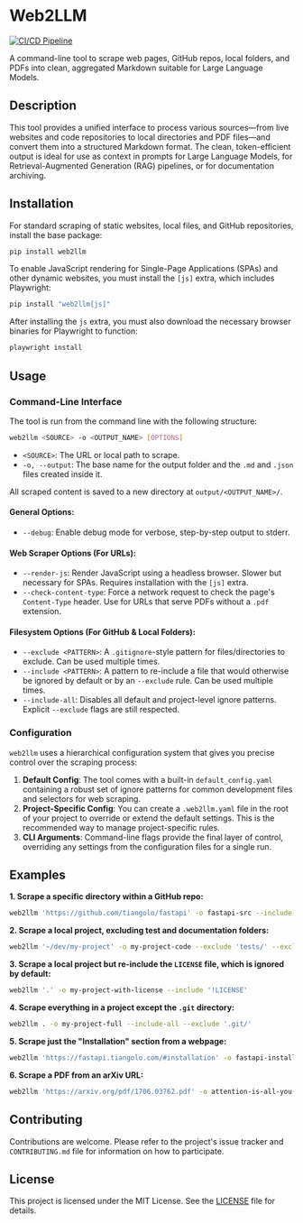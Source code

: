 # Web2LLM

[![CI/CD Pipeline](https://github.com/herruzo99/web2llm/actions/workflows/ci.yml/badge.svg)](https://github.com/herruzo99/web2llm/actions/workflows/ci.yml)

A command-line tool to scrape web pages, GitHub repos, local folders, and PDFs into clean, aggregated Markdown suitable for Large Language Models.

## Description

This tool provides a unified interface to process various sources—from live websites and code repositories to local directories and PDF files—and convert them into a structured Markdown format. The clean, token-efficient output is ideal for use as context in prompts for Large Language Models, for Retrieval-Augmented Generation (RAG) pipelines, or for documentation archiving.

## Installation

For standard scraping of static websites, local files, and GitHub repositories, install the base package:
```bash
pip install web2llm
```
To enable JavaScript rendering for Single-Page Applications (SPAs) and other dynamic websites, you must install the `[js]` extra, which includes Playwright:
```bash
pip install "web2llm[js]"
```
After installing the `js` extra, you must also download the necessary browser binaries for Playwright to function:
```bash
playwright install
```
## Usage

### Command-Line Interface

The tool is run from the command line with the following structure:

```bash
web2llm <SOURCE> -o <OUTPUT_NAME> [OPTIONS]
```
-   `<SOURCE>`: The URL or local path to scrape.
-   `-o, --output`: The base name for the output folder and the `.md` and `.json` files created inside it.

All scraped content is saved to a new directory at `output/<OUTPUT_NAME>/`.

#### General Options:
- `--debug`: Enable debug mode for verbose, step-by-step output to stderr.

#### Web Scraper Options (For URLs):
- `--render-js`: Render JavaScript using a headless browser. Slower but necessary for SPAs. Requires installation with the `[js]` extra.
- `--check-content-type`: Force a network request to check the page's `Content-Type` header. Use for URLs that serve PDFs without a `.pdf` extension.

#### Filesystem Options (For GitHub & Local Folders):
-   `--exclude <PATTERN>`: A `.gitignore`-style pattern for files/directories to exclude. Can be used multiple times.
-   `--include <PATTERN>`: A pattern to re-include a file that would otherwise be ignored by default or by an `--exclude` rule. Can be used multiple times.
-   `--include-all`: Disables all default and project-level ignore patterns. Explicit `--exclude` flags are still respected.

### Configuration

`web2llm` uses a hierarchical configuration system that gives you precise control over the scraping process:

1.  **Default Config**: The tool comes with a built-in `default_config.yaml` containing a robust set of ignore patterns for common development files and selectors for web scraping.
2.  **Project-Specific Config**: You can create a `.web2llm.yaml` file in the root of your project to override or extend the default settings. This is the recommended way to manage project-specific rules.
3.  **CLI Arguments**: Command-line flags provide the final layer of control, overriding any settings from the configuration files for a single run.

## Examples

**1. Scrape a specific directory within a GitHub repo:**
```bash
web2llm 'https://github.com/tiangolo/fastapi' -o fastapi-src --include 'fastapi/'
```

**2. Scrape a local project, excluding test and documentation folders:**
```bash
web2llm '~/dev/my-project' -o my-project-code --exclude 'tests/' --exclude 'docs/'
```

**3. Scrape a local project but re-include the `LICENSE` file, which is ignored by default:**
```bash
web2llm '.' -o my-project-with-license --include '!LICENSE'
```

**4. Scrape everything in a project except the `.git` directory:**
```bash
web2llm . -o my-project-full --include-all --exclude '.git/'
```

**5. Scrape just the "Installation" section from a webpage:**
```bash
web2llm 'https://fastapi.tiangolo.com/#installation' -o fastapi-install
```

**6. Scrape a PDF from an arXiv URL:**
```bash
web2llm 'https://arxiv.org/pdf/1706.03762.pdf' -o attention-is-all-you-need
```

## Contributing

Contributions are welcome. Please refer to the project's issue tracker and `CONTRIBUTING.md` file for information on how to participate.

## License

This project is licensed under the MIT License. See the [LICENSE](LICENSE) file for details.
